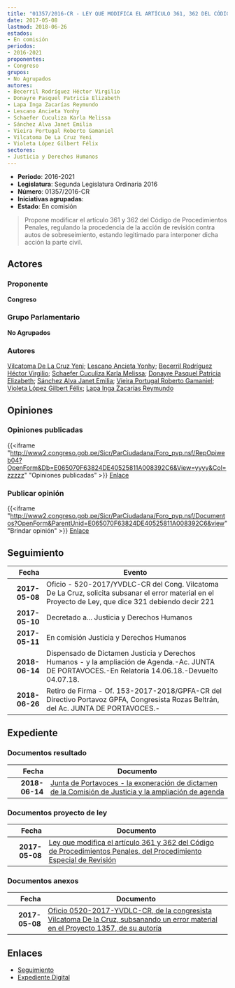 ```yaml
---
title: "01357/2016-CR - LEY QUE MODIFICA EL ARTÍCULO 361, 362 DEL CÓDIGO DE PROCEDIMIENTOS PENALES, DEL PROCEDIMIENTO ESPECIAL DE REVISIÓN"
date: 2017-05-08
lastmod: 2018-06-26
estados:
- En comisión
periodos:
- 2016-2021
proponentes:
- Congreso
grupos:
- No Agrupados
autores:
- Becerril Rodríguez Héctor Virgilio
- Donayre Pasquel Patricia Elizabeth
- Lapa Inga Zacarías Reymundo
- Lescano Ancieta Yonhy
- Schaefer Cuculiza Karla Melissa
- Sánchez Alva Janet Emilia
- Vieira Portugal Roberto Gamaniel
- Vilcatoma De La Cruz Yeni
- Violeta López Gilbert Félix
sectores:
- Justicia y Derechos Humanos
---
```

- **Periodo**: 2016-2021
- **Legislatura**: Segunda Legislatura Ordinaria 2016
- **Número**: 01357/2016-CR
- **Iniciativas agrupadas**: 
- **Estado**: En comisión

> Propone modificar el artículo 361 y 362 del Código de Procedimientos Penales, regulando la procedencia de la acción de revisión contra autos de sobreseimiento, estando legitimado para interponer dicha acción la parte civil.


## Actores

### Proponente

**Congreso**

### Grupo Parlamentario

**No Agrupados**

### Autores

[Vilcatoma De La Cruz Yeni](mailto:mailto:yvilcatoma@congreso.gob.pe); [Lescano Ancieta Yonhy](mailto:mailto:ylescano@congreso.gob.pe); [Becerril Rodríguez Héctor Virgilio](mailto:mailto:hbecerril@congreso.gob.pe); [Schaefer Cuculiza Karla Melissa](mailto:mailto:kschaefer@congreso.gob.pe); [Donayre Pasquel Patricia Elizabeth](mailto:mailto:pdonayre@congreso.gob.pe); [Sánchez Alva Janet Emilia](mailto:mailto:jsancheza@congreso.gob.pe); [Vieira Portugal Roberto Gamaniel](mailto:mailto:rvieira@congreso.gob.pe); [Violeta López Gilbert Félix](mailto:mailto:gvioleta@congreso.gob.pe); [Lapa Inga Zacarías Reymundo](mailto:mailto:zlapa@congreso.gob.pe)

## Opiniones

### Opiniones publicadas

{{<iframe "http://www2.congreso.gob.pe/Sicr/ParCiudadana/Foro_pvp.nsf/RepOpiweb04?OpenForm&Db=E065070F63824DE40525811A008392C6&View=yyyy&Col=zzzzz" "Opiniones publicadas" >}}
[Enlace](http://www2.congreso.gob.pe/Sicr/ParCiudadana/Foro_pvp.nsf/RepOpiweb04?OpenForm&Db=E065070F63824DE40525811A008392C6&View=yyyy&Col=zzzzz)

### Publicar opinión

{{<iframe "http://www2.congreso.gob.pe/Sicr/ParCiudadana/Foro_pvp.nsf/Documentos?OpenForm&ParentUnid=E065070F63824DE40525811A008392C6&view" "Brindar opinión" >}}
[Enlace](http://www2.congreso.gob.pe/Sicr/ParCiudadana/Foro_pvp.nsf/Documentos?OpenForm&ParentUnid=E065070F63824DE40525811A008392C6&view)


## Seguimiento

| Fecha | Evento |
|------:|--------|
| **2017-05-08** | Oficio - 520-2017/YVDLC-CR del Cong. Vilcatoma De La Cruz, solicita subsanar el error material en el Proyecto de Ley, que dice 321 debiendo decir 221 |
| **2017-05-10** | Decretado a... Justicia y Derechos Humanos |
| **2017-05-11** | En comisión Justicia y Derechos Humanos |
| **2018-06-14** | Dispensado de Dictamen Justicia y Derechos Humanos - y la ampliación de Agenda.-Ac. JUNTA DE PORTAVOCES.-En Relatoría 14.06.18.-Devuelto 04.07.18. |
| **2018-06-26** | Retiro de Firma - Of. 153-2017-2018/GPFA-CR del Directivo Portavoz GPFA, Congresista Rozas Beltrán, del Ac. JUNTA DE PORTAVOCES.- |

## Expediente

### Documentos resultado

| Fecha | Documento |
|------:|-----------|
| **2018-06-14** | [Junta de Portavoces - la exoneración de dictamen de la Comisión de Justicia y la ampliación de agenda](http://www.leyes.congreso.gob.pe/Documentos/2016_2021/Acuerdos/Junta_Portavoces/AJP0135720180614.pdf) |

### Documentos proyecto de ley

| Fecha | Documento |
|------:|-----------|
| **2017-05-08** | [Ley que modifica el artículo 361 y 362 del Código de Procedimientos Penales, del Procedimiento Especial de Revisión](http://www.leyes.congreso.gob.pe/Documentos/2016_2021/Proyectos_de_Ley_y_de_Resoluciones_Legislativas/PL0135720170508.pdf) |

### Documentos anexos

| Fecha | Documento |
|------:|-----------|
| **2017-05-08** | [Oficio 0520-2017-YVDLC-CR, de la congresista Vilcatoma De la Cruz, subsanando un error material en el Proyecto 1357, de su autoría](http://www.leyes.congreso.gob.pe/Documentos/2016_2021/Oficios/Congresistas/OFICIO-0520-2017-YVDLC-CR.pdf) |

## Enlaces

- [Seguimiento](http://www2.congreso.gob.pe/Sicr/TraDocEstProc/CLProLey2016.nsf/f7fff46988ca05b1052578e100829cc7/f87e1d5d49bea5a10525811a007bd58a?OpenDocument)
- [Expediente Digital](http://www2.congreso.gob.pe/Sicr/TraDocEstProc/Expvirt_2011.nsf/visbusqptramdoc1621/01357?opendocument)

